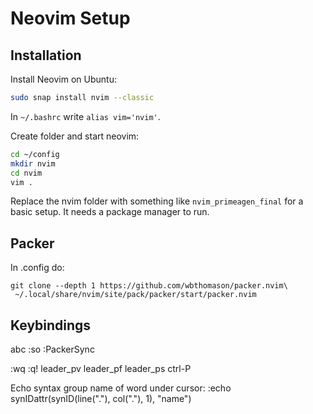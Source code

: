 # Neovim Setup

## Installation

Install Neovim on Ubuntu:

```bash
sudo snap install nvim --classic
```

In `~/.bashrc` write `alias vim='nvim'`.

Create folder and start neovim:

```bash
cd ~/config
mkdir nvim
cd nvim
vim .
```

Replace the nvim folder with something like `nvim_primeagen_final` for a basic setup. It needs a package manager to run.

## Packer

In .config do:

```
git clone --depth 1 https://github.com/wbthomason/packer.nvim\
 ~/.local/share/nvim/site/pack/packer/start/packer.nvim
```

## Keybindings

abc
:so
:PackerSync

:wq :q!   leader_pv  leader_pf  leader_ps  ctrl-P

Echo syntax group name of word under cursor:
:echo synIDattr(synID(line("."), col("."), 1), "name")
